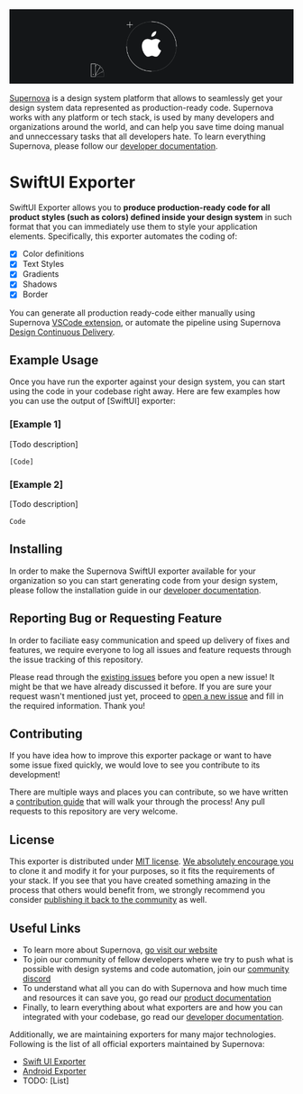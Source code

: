 <img src="./readme-icon.png" alt="Supernova Logo" style="max-width:100%;">


[Supernova](https://supernova.io) is a design system platform that allows to seamlessly get your design system data represented as production-ready code. Supernova works with any platform or tech stack, is used by many developers and organizations around the world, and can help you save time doing manual and unneccessary tasks that all developers hate. To learn everything Supernova, please follow our [developer documentation](https://developers.supernova.io/).


# SwiftUI Exporter


SwiftUI Exporter allows you to **produce production-ready code for all product styles (such as colors) defined inside your design system** in such format that you can immediately use them to style your application elements. Specifically, this exporter automates the coding of:

- [x] Color definitions
- [x] Text Styles
- [x] Gradients
- [x] Shadows
- [x] Border

You can generate all production ready-code either manually using Supernova [VSCode extension](https://marketplace.visualstudio.com/items?itemName=SupernovaIO.pulsar-vsc-extension), or automate the pipeline using Supernova [Design Continuous Delivery](https://supernova.io/automated-code-delivery).


## Example Usage

Once you have run the exporter against your design system, you can start using the code in your codebase right away. Here are few examples how you can use the output of [SwiftUI] exporter:

### [Example 1]

[Todo description]

```
[Code]
```


### [Example 2]

[Todo description]

```
Code
```

## Installing

In order to make the Supernova SwiftUI exporter available for your organization so you can start generating code from your design system, please follow the installation guide in our [developer documentation](https://developers.supernova.io/using-exporters/installing-exporters).

## Reporting Bug or Requesting Feature

In order to faciliate easy communication and speed up delivery of fixes and features, we require everyone to log all issues and feature requests through the issue tracking of this repository. 

Please read through the [existing issues](../../issues) before you open a new issue! It might be that we have already discussed it before. If you are sure your request wasn't mentioned just yet, proceed to [open a new issue](../../issues) and fill in the required information. Thank you!

## Contributing

If you have idea how to improve this exporter package or want to have some issue fixed quickly, we would love to see you contribute to its development! 

There are multiple ways and places you can contribute, so we have written a [contribution guide](https://developers.supernova.io/building-exporters/contribution-and-requests) that will walk your through the process! Any pull requests to this repository are very welcome.

## License

This exporter is distributed under [MIT license](./LICENSE.md). [We absolutely encourage you](https://developers.supernova.io/building-exporters/cloning-exporters) to clone it and modify it for your purposes, so it fits the requirements of your stack. If you see that you have created something amazing in the process that others would benefit from, we strongly recommend you consider [publishing it back to the community](https://developers.supernova.io/building-exporters/sharing-exporters-with-others) as well.

## Useful Links

- To learn more about Supernova, [go visit our website](https://supernova.io)
- To join our community of fellow developers where we try to push what is possible with design systems and code automation, join our [community discord](https://community.supernova.io)
- To understand what all you can do with Supernova and how much time and resources it can save you, go read our [product documentation](https://learn.supernova.io/)
- Finally, to learn everything about what exporters are and how you can integrated with your codebase, go read our [developer documentation](https://developers.supernova.io/).

Additionally, we are maintaining exporters for many major technologies. Following is the list of all official exporters maintained by Supernova:

- [Swift UI Exporter]()
- [Android Exporter]()
- TODO: [List]






